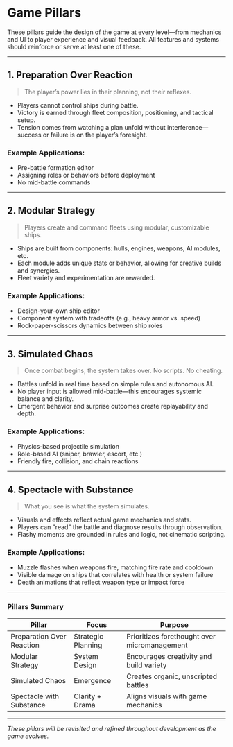 # Game Pillars
These pillars guide the design of the game at every level—from mechanics and UI to player experience and visual feedback. All features and systems should reinforce or serve at least one of these.

---
## 1. Preparation Over Reaction
> The player’s power lies in their planning, not their reflexes.

- Players cannot control ships during battle.
- Victory is earned through fleet composition, positioning, and tactical setup.
- Tension comes from watching a plan unfold without interference—success or failure is on the player’s foresight.
### Example Applications:
- Pre-battle formation editor
- Assigning roles or behaviors before deployment
- No mid-battle commands

---
## 2. Modular Strategy
> Players create and command fleets using modular, customizable ships.

- Ships are built from components: hulls, engines, weapons, AI modules, etc.
- Each module adds unique stats or behavior, allowing for creative builds and synergies.
- Fleet variety and experimentation are rewarded.
### Example Applications:
- Design-your-own ship editor
- Component system with tradeoffs (e.g., heavy armor vs. speed)
- Rock-paper-scissors dynamics between ship roles

---
## 3. Simulated Chaos
> Once combat begins, the system takes over. No scripts. No cheating.

- Battles unfold in real time based on simple rules and autonomous AI.
- No player input is allowed mid-battle—this encourages systemic balance and clarity.
- Emergent behavior and surprise outcomes create replayability and depth.
### Example Applications:
- Physics-based projectile simulation
- Role-based AI (sniper, brawler, escort, etc.)
- Friendly fire, collision, and chain reactions

---
## 4. Spectacle with Substance
> What you see is what the system simulates.

- Visuals and effects reflect actual game mechanics and stats.
- Players can "read" the battle and diagnose results through observation.
- Flashy moments are grounded in rules and logic, not cinematic scripting.
### Example Applications:
- Muzzle flashes when weapons fire, matching fire rate and cooldown
- Visible damage on ships that correlates with health or system failure
- Death animations that reflect weapon type or impact force

---
### Pillars Summary

| Pillar                    | Focus              | Purpose                                      |
| ------------------------- | ------------------ | -------------------------------------------- |
| Preparation Over Reaction | Strategic Planning | Prioritizes forethought over micromanagement |
| Modular Strategy          | System Design      | Encourages creativity and build variety      |
| Simulated Chaos           | Emergence          | Creates organic, unscripted battles          |
| Spectacle with Substance  | Clarity + Drama    | Aligns visuals with game mechanics           |

---
*These pillars will be revisited and refined throughout development as the game evolves.*